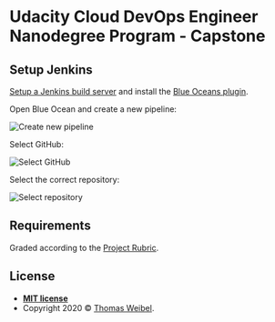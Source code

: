 # Udacity Cloud DevOps Engineer Nanodegree Program - Capstone

## Setup Jenkins

[Setup a Jenkins build server](https://aws.amazon.com/getting-started/hands-on/setup-jenkins-build-server/) and install the [Blue Oceans plugin](https://www.jenkins.io/doc/book/blueocean/getting-started/).

Open Blue Ocean and create a new pipeline:

![Create new pipeline](images/blue-ocean-pipelines.png)

Select GitHub:

![Select GitHub](images/blue-ocean-create-pipeline-01.png)

Select the correct repository:

![Select repository](images/blue-ocean-create-pipeline-02.png)



## Requirements

Graded according to the [Project Rubric](https://review.udacity.com/#!/rubrics/2577/view).

## License

- **[MIT license](http://opensource.org/licenses/mit-license.php)**
- Copyright 2020 © [Thomas Weibel](https://github.com/thom).